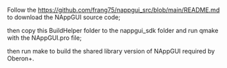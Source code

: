 Follow the https://github.com/frang75/nappgui_src/blob/main/README.md to download
the NAppGUI source code;

then copy this BuildHelper folder to the nappgui_sdk folder and run qmake with the
NAppGUI.pro file;

then run make to build the shared library version of NAppGUI required by Oberon+.
